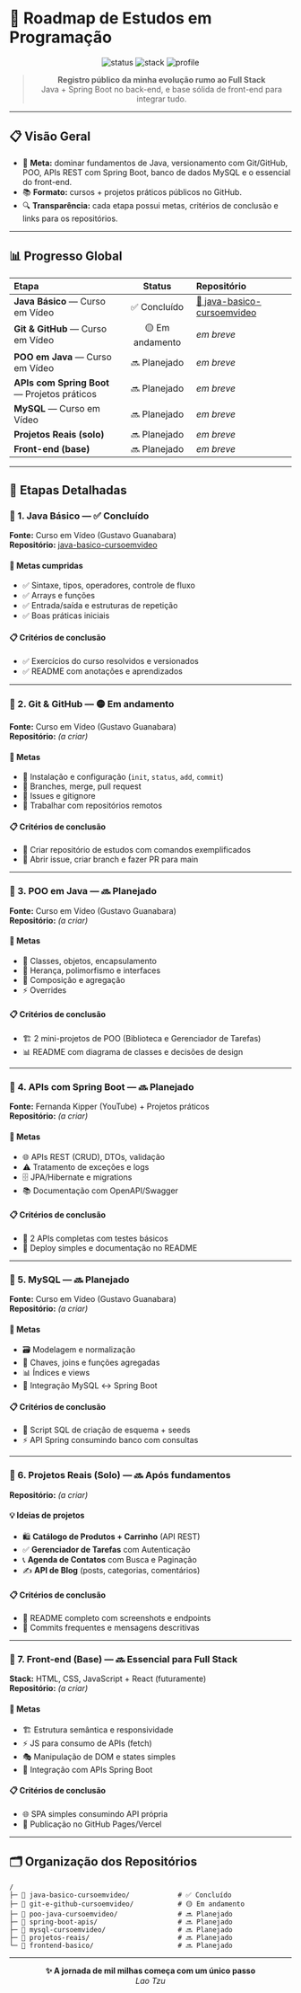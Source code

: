 # 🚀 Roadmap de Estudos em Programação

<div align="center">

![status](https://img.shields.io/badge/status-em%20andamento-yellow)
![stack](https://img.shields.io/badge/foco-Java%20%7C%20Spring%20Boot%20%7C%20MySQL-blue)
![profile](https://img.shields.io/badge/github-arthurronaldodasilvaa--commits-black)

> **Registro público da minha evolução rumo ao Full Stack**  
> Java + Spring Boot no back-end, e base sólida de front-end para integrar tudo.

</div>

---

## 📋 Visão Geral

- 🎯 **Meta:** dominar fundamentos de Java, versionamento com Git/GitHub, POO, APIs REST com Spring Boot, banco de dados MySQL e o essencial do front-end.
- 📚 **Formato:** cursos + projetos práticos públicos no GitHub.
- 🔍 **Transparência:** cada etapa possui metas, critérios de conclusão e links para os repositórios.

---

## 📊 Progresso Global

| Etapa | Status | Repositório |
|:------|:------:|:------------|
| **Java Básico** — Curso em Vídeo | ✅ Concluído | [🔗 java-basico-cursoemvideo](https://github.com/arthurronaldodasilvaa-commits/java-basico-cursoemvideo) |
| **Git & GitHub** — Curso em Vídeo | 🟡 Em andamento | *em breve* |
| **POO em Java** — Curso em Vídeo | 🔜 Planejado | *em breve* |
| **APIs com Spring Boot** — Projetos práticos | 🔜 Planejado | *em breve* |
| **MySQL** — Curso em Vídeo | 🔜 Planejado | *em breve* |
| **Projetos Reais (solo)** | 🔜 Planejado | *em breve* |
| **Front-end (base)** | 🔜 Planejado | *em breve* |

---

## 🧭 Etapas Detalhadas

### 📘 1. Java Básico — ✅ Concluído
**Fonte:** Curso em Vídeo (Gustavo Guanabara)  
**Repositório:** [java-basico-cursoemvideo](https://github.com/arthurronaldodasilvaa-commits/java-basico-cursoemvideo)

#### 🎯 Metas cumpridas
- ✅ Sintaxe, tipos, operadores, controle de fluxo
- ✅ Arrays e funções
- ✅ Entrada/saída e estruturas de repetição
- ✅ Boas práticas iniciais

#### 📋 Critérios de conclusão
- ✅ Exercícios do curso resolvidos e versionados
- ✅ README com anotações e aprendizados

---

### 📙 2. Git & GitHub — 🟡 Em andamento
**Fonte:** Curso em Vídeo (Gustavo Guanabara)  
**Repositório:** *(a criar)*

#### 🎯 Metas
- 📝 Instalação e configuração (`init`, `status`, `add`, `commit`)
- 🌿 Branches, merge, pull request
- 🐛 Issues e gitignore
- 🔄 Trabalhar com repositórios remotos

#### 📋 Critérios de conclusão
- 📁 Criar repositório de estudos com comandos exemplificados
- 🔀 Abrir issue, criar branch e fazer PR para main

---

### 📗 3. POO em Java — 🔜 Planejado
**Fonte:** Curso em Vídeo (Gustavo Guanabara)  
**Repositório:** *(a criar)*

#### 🎯 Metas
- 🧩 Classes, objetos, encapsulamento
- 🔄 Herança, polimorfismo e interfaces
- 🧱 Composição e agregação
- ⚡ Overrides

#### 📋 Critérios de conclusão
- 🏗️ 2 mini-projetos de POO (Biblioteca e Gerenciador de Tarefas)
- 📊 README com diagrama de classes e decisões de design

---

### 📕 4. APIs com Spring Boot — 🔜 Planejado
**Fonte:** Fernanda Kipper (YouTube) + Projetos práticos  
**Repositório:** *(a criar)*

#### 🎯 Metas
- 🌐 APIs REST (CRUD), DTOs, validação
- ⚠️ Tratamento de exceções e logs
- 🗄️ JPA/Hibernate e migrations
- 📚 Documentação com OpenAPI/Swagger

#### 📋 Critérios de conclusão
- 🔌 2 APIs completas com testes básicos
- 🚀 Deploy simples e documentação no README

---

### 📒 5. MySQL — 🔜 Planejado
**Fonte:** Curso em Vídeo (Gustavo Guanabara)  
**Repositório:** *(a criar)*

#### 🎯 Metas
- 🗃️ Modelagem e normalização
- 🔑 Chaves, joins e funções agregadas
- 📊 Índices e views
- 🔄 Integração MySQL ↔ Spring Boot

#### 📋 Critérios de conclusão
- 📝 Script SQL de criação de esquema + seeds
- ⚡ API Spring consumindo banco com consultas

---

### 🚀 6. Projetos Reais (Solo) — 🔜 Após fundamentos
**Repositório:** *(a criar)*

#### 💡 Ideias de projetos
- 🛍️ **Catálogo de Produtos + Carrinho** (API REST)
- ✅ **Gerenciador de Tarefas** com Autenticação
- 📞 **Agenda de Contatos** com Busca e Paginação
- ✍️ **API de Blog** (posts, categorias, comentários)

#### 📋 Critérios de conclusão
- 📖 README completo com screenshots e endpoints
- 🔄 Commits frequentes e mensagens descritivas

---

### 🎨 7. Front-end (Base) — 🔜 Essencial para Full Stack
**Stack:** HTML, CSS, JavaScript + React (futuramente)  
**Repositório:** *(a criar)*

#### 🎯 Metas
- 🏗️ Estrutura semântica e responsividade
- ⚡ JS para consumo de APIs (fetch)
- 🎭 Manipulação de DOM e states simples
- 🔗 Integração com APIs Spring Boot

#### 📋 Critérios de conclusão
- 🌐 SPA simples consumindo API própria
- 🚀 Publicação no GitHub Pages/Vercel

---

## 🗂️ Organização dos Repositórios

```text
/
├─ 📁 java-basico-cursoemvideo/            # ✅ Concluído
├─ 📁 git-e-github-cursoemvideo/           # 🟡 Em andamento  
├─ 📁 poo-java-cursoemvideo/               # 🔜 Planejado
├─ 📁 spring-boot-apis/                    # 🔜 Planejado
├─ 📁 mysql-cursoemvideo/                  # 🔜 Planejado
├─ 📁 projetos-reais/                      # 🔜 Planejado
└─ 📁 frontend-basico/                     # 🔜 Planejado
```

---

<div align="center">

**✨ A jornada de mil milhas começa com um único passo**  
*Lao Tzu*

</div>

<style>
  .markdown-body h2 {
    border-bottom: 2px solid #6f42c1;
    padding-bottom: 0.3em;
  }
  
  .markdown-body h3 {
    color: #6f42c1;
    margin-top: 1.5em;
  }
  
  .markdown-body ul {
    list-style-type: none;
    padding-left: 1em;
  }
  
  .markdown-body ul li:before {
    content: "•";
    color: #6f42c1;
    font-weight: bold;
    display: inline-block;
    width: 1em;
    margin-left: -1em;
  }
</style>
